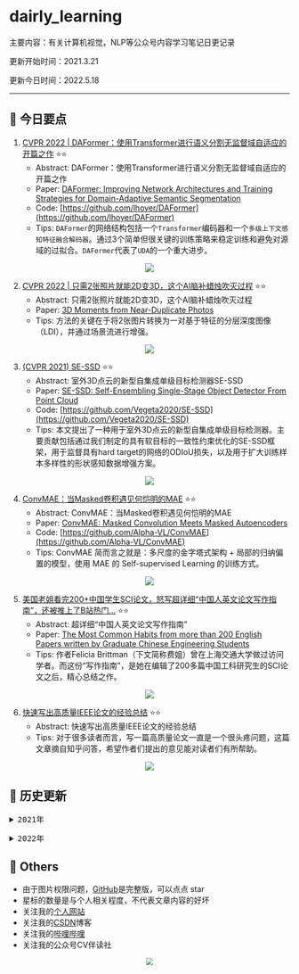 # dairly_learning
主要内容：有关计算机视觉，NLP等公众号内容学习笔记日更记录

更新开始时间：2021.3.21

更新今日时间：2022.5.18

------



## :paperclip:  今日要点

1. [CVPR 2022 | DAFormer：使用Transformer进行语义分割无监督域自适应的开篇之作](https://mp.weixin.qq.com/s/NAvNG-ketcCXHA7c2W-oLg)         :star::star:
   - Abstract: DAFormer：使用Transformer进行语义分割无监督域自适应的开篇之作
   - Paper: [DAFormer: Improving Network Architectures and Training Strategies for Domain-Adaptive Semantic Segmentation](https://arxiv.org/abs/2111.14887)
   - Code: [https://github.com/lhoyer/DAFormer](https://github.com/lhoyer/DAFormer)
   - Tips: `DAFormer`的网络结构包括一个`Transformer`编码器和一个`多级上下文感知特征融合解码器`。通过3个简单但很关键的训练策略来稳定训练和避免对源域的过拟合。`DAFormer`代表了`UDA`的一个重大进步。

<div align=center><img src="https://mmbiz.qpic.cn/mmbiz_png/5ooHoYt0tgnZlg3VVRGYtpwY85I5XVnibfGXjDj1QCiciaUaTLkAibvb7nPlqZeDJvJj1aafPDg3H4qniavN0mTnxTg/640?wx_fmt=png&wxfrom=5&wx_lazy=1&wx_co=1" style='zoom:100%'>
</div>

2. [CVPR 2022 | 只需2张照片就能2D变3D，这个AI脑补蜡烛吹灭过程](https://mp.weixin.qq.com/s/jxWlMbXw8nuP2QCczYcyaw)       :star::star:
   - Abstract: 只需2张照片就能2D变3D，这个AI脑补蜡烛吹灭过程
   - Paper: [3D Moments from Near-Duplicate Photos](https://arxiv.org/abs/2205.06255)
   - Tips: 方法的关键在于将2张图片转换为一对基于特征的分层深度图像 （LDI），并通过场景流进行增强。

<div align=center><img src="https://mmbiz.qpic.cn/mmbiz_png/YicUhk5aAGtCtMKibm9UuDseAyy5GzTUNtV3ZrZZ5HLbLs4iaQraSttIcHcnnTWzF0trUovJ470KlQbZXm0mgR7QQ/640?wx_fmt=png&wxfrom=5&wx_lazy=1&wx_co=1" style='zoom:100%'>
</div>


3. [(CVPR 2021) SE-SSD](https://mp.weixin.qq.com/s/bWNv0pEpmvFctceUmtNjuA)       :star::star:
   - Abstract: 室外3D点云的新型自集成单级目标检测器SE-SSD
   - Paper: [SE-SSD: Self-Ensembling Single-Stage Object Detector From Point Cloud](https://arxiv.org/abs/2104.09804)
   - Code: [https://github.com/Vegeta2020/SE-SSD](https://github.com/Vegeta2020/SE-SSD)
   - Tips: 本文提出了一种用于室外3D点云的新型自集成单级目标检测器。主要贡献包括通过我们制定的具有软目标的一致性约束优化的SE-SSD框架，用于监督具有hard target的网络的ODIoU损失，以及用于扩大训练样本多样性的形状感知数据增强方案。

<div align=center><img src="https://mmbiz.qpic.cn/mmbiz_png/xT3a9RE17lSNPQVjFX7d3kR7v0xN9Mgwnjw6SlIgiagKgY5ywwGmu6qf0AjKia92WYexrVLVeXEUHeZvQzfAEia9A/640?wx_fmt=png&wxfrom=5&wx_lazy=1&wx_co=1" style='zoom:100%'>
</div>


4. [ConvMAE：当Masked卷积遇见何恺明的MAE](https://mp.weixin.qq.com/s/01uageua7IkYDHMqw8EIqA)       :star::star:
   - Abstract: ConvMAE：当Masked卷积遇见何恺明的MAE
   - Paper: [ConvMAE: Masked Convolution Meets Masked Autoencoders](https://arxiv.org/pdf/2205.03892)
   - Code: [https://github.com/Alpha-VL/ConvMAE](https://github.com/Alpha-VL/ConvMAE)
   - Tips: ConvMAE 简而言之就是：多尺度的金字塔式架构 + 局部的归纳偏置的模型，使用 MAE 的 Self-supervised Learning 的训练方式。

<div align=center><img src="https://mmbiz.qpic.cn/sz_mmbiz_jpg/gYUsOT36vfrSmN9tViap5mx7SZUZx71fUK9Tld5V018NnNILRibUvlovdk9yMYXT1A1XTygicIob15ceoniaHW7nrw/640?wx_fmt=jpeg&wxfrom=5&wx_lazy=1&wx_co=1" style='zoom:100%'>
</div>


5. [美国老姐看完200+中国学生SCI论文，怒写超详细“中国人英文论文写作指南”，还被推上了B站热门…](https://mp.weixin.qq.com/s/FYMGVLu2-e442QxHHTk9mA)       :star::star:
   - Abstract: 超详细“中国人英文论文写作指南”
   - Paper: [The Most Common Habits from more than 200 English Papers written by Graduate Chinese Engineering Students ](https://www.chrisyttang.org/assets/misc/The%20Most%20Common%20Habits%20from%20more%20than%20200%20English%20Papers%20written.pdf)
   - Tips: 作者Felicia Brittman（下文简称费姐）曾在上海交通大学做过访问学者。而这份“写作指南”，是她在编辑了200多篇中国工科研究生的SCI论文之后，精心总结之作。 

<div align=center><img src="https://mmbiz.qpic.cn/mmbiz_png/hN1l83J6PhibKnjP2rLCzrsKMicoFTlpLTMoISu2D3omzBWXYkYTUcOJl1ovQ70tY6GCOFakVWdkRKq191ibibwb4w/640?wx_fmt=png&wxfrom=5&wx_lazy=1&wx_co=1" style='zoom:100%'>
</div>


6. [快速写出高质量IEEE论文的经验总结](https://mp.weixin.qq.com/s/_3VuL2BIwEylx3X8fegfYA)       :star::star:
   - Abstract: 快速写出高质量IEEE论文的经验总结
   - Tips: 对于很多读者而言，写一篇高质量论文一直是一个很头疼问题，这篇文章摘自知乎问答，希望作者们提出的意见能对读者们有所帮助。

<div align=center><img src="https://mmbiz.qpic.cn/mmbiz_jpg/ABvEnMciauWvCTnmCpwyhiaGzViaibScLNmF6WMXbEr9ujz7cXZiacicklyVNQGnBbUwnnlrc2XGySiagNgBOBs4DI4CA/640?wx_fmt=jpeg&wxfrom=5&wx_lazy=1&wx_co=1" style='zoom:100%'>
</div>



## :paperclip:  历史更新

<pre><details><summary>2021年</summary>
<details><summary>3月</summary>
    1. <a href="notes/202103/0321.md" target="_blank">公众号内容拓展学习笔记（2021.3.21）</a>
    2. <a href="notes/202103/0322.md" target="_blank">公众号内容拓展学习笔记（2021.3.22）</a>
    3. <a href="notes/202103/0323.md" target="_blank">公众号内容拓展学习笔记（2021.3.23）</a>
    4. <a href="notes/202103/0324.md" target="_blank">公众号内容拓展学习笔记（2021.3.24）</a>
    5. <a href="notes/202103/0325.md" target="_blank">公众号内容拓展学习笔记（2021.3.25）</a>
    6. <a href="notes/202103/0326.md" target="_blank">公众号内容拓展学习笔记（2021.3.26）</a>
    7. <a href="notes/202103/0327.md" target="_blank">公众号内容拓展学习笔记（2021.3.27）</a>
    8. <a href="notes/202103/0328.md" target="_blank">公众号内容拓展学习笔记（2021.3.28）</a>
    9. <a href="notes/202103/0329.md" target="_blank">公众号内容拓展学习笔记（2021.3.29）</a>
    10. <a href="notes/202103/0330.md" target="_blank">公众号内容拓展学习笔记（2021.3.30）</a>
    11. <a href="notes/202103/0331.md" target="_blank">公众号内容拓展学习笔记（2021.3.31）</a>
</details>
<details><summary>4月</summary>
    1. <a href="notes/202104/0401.md" target="_blank">公众号内容拓展学习笔记（2021.4.1）</a>
    2. <a href="notes/202104/0402.md" target="_blank">公众号内容拓展学习笔记（2021.4.2）</a>
    3. <a href="notes/202104/0403.md" target="_blank">公众号内容拓展学习笔记（2021.4.3）</a>
    4. <a href="notes/202104/0404.md" target="_blank">公众号内容拓展学习笔记（2021.4.4）</a>
    5. <a href="notes/202104/0405.md" target="_blank">公众号内容拓展学习笔记（2021.4.5）</a>
    6. <a href="notes/202104/0406.md" target="_blank">公众号内容拓展学习笔记（2021.4.6）</a>
    7. <a href="notes/202104/0407.md" target="_blank">公众号内容拓展学习笔记（2021.4.7）</a>
    8. <a href="notes/202104/0408.md" target="_blank">公众号内容拓展学习笔记（2021.4.8）</a>
    9. <a href="notes/202104/0409.md" target="_blank">公众号内容拓展学习笔记（2021.4.9）</a>
    10. <a href="notes/202104/0410.md" target="_blank">公众号内容拓展学习笔记（2021.4.10）</a>
    11. <a href="notes/202104/0411.md" target="_blank">公众号内容拓展学习笔记（2021.4.11）</a>
    12. <a href="notes/202104/0412.md" target="_blank">公众号内容拓展学习笔记（2021.4.12）</a>
    13. <a href="notes/202104/0413.md" target="_blank">公众号内容拓展学习笔记（2021.4.13）</a>
    14. <a href="notes/202104/0414.md" target="_blank">公众号内容拓展学习笔记（2021.4.14）</a>
    15. <a href="notes/202104/0415.md" target="_blank">公众号内容拓展学习笔记（2021.4.15）</a>
    16. <a href="notes/202104/0416.md" target="_blank">公众号内容拓展学习笔记（2021.4.16）</a>
    17. <a href="notes/202104/0417.md" target="_blank">公众号内容拓展学习笔记（2021.4.17）</a>
    18. <a href="notes/202104/0418.md" target="_blank">公众号内容拓展学习笔记（2021.4.18）</a>
    19. <a href="notes/202104/0419.md" target="_blank">公众号内容拓展学习笔记（2021.4.19）</a>
    20. <a href="notes/202104/0420.md" target="_blank">公众号内容拓展学习笔记（2021.4.20）</a>
    21. <a href="notes/202104/0421.md" target="_blank">公众号内容拓展学习笔记（2021.4.21）</a>
    22. <a href="notes/202104/0422.md" target="_blank">公众号内容拓展学习笔记（2021.4.22）</a>
    23. <a href="notes/202104/0423.md" target="_blank">公众号内容拓展学习笔记（2021.4.23）</a>
    24. <a href="notes/202104/0424.md" target="_blank">公众号内容拓展学习笔记（2021.4.24）</a>
    25. <a href="notes/202104/0425.md" target="_blank">公众号内容拓展学习笔记（2021.4.25）</a>
    26. <a href="notes/202104/0426.md" target="_blank">公众号内容拓展学习笔记（2021.4.26）</a>
    27. <a href="notes/202104/0427.md" target="_blank">公众号内容拓展学习笔记（2021.4.27）</a>
    28. <a href="notes/202104/0428.md" target="_blank">公众号内容拓展学习笔记（2021.4.28）</a>
    29. <a href="notes/202104/0429.md" target="_blank">公众号内容拓展学习笔记（2021.4.29）</a>
    30. <a href="notes/202104/0430.md" target="_blank">公众号内容拓展学习笔记（2021.4.30）</a>
</details>
<details><summary>5月</summary>
    1. <a href="notes/202105/0501.md" target="_blank">公众号内容拓展学习笔记（2021.5.1）</a>
    2. <a href="notes/202105/0502.md" target="_blank">公众号内容拓展学习笔记（2021.5.2）</a>
    3. <a href="notes/202105/0503.md" target="_blank">公众号内容拓展学习笔记（2021.5.3）</a>
    4. <a href="notes/202105/0504.md" target="_blank">公众号内容拓展学习笔记（2021.5.4）</a>
    5. <a href="notes/202105/0505.md" target="_blank">公众号内容拓展学习笔记（2021.5.5）</a>
    6. <a href="notes/202105/0506.md" target="_blank">公众号内容拓展学习笔记（2021.5.6）</a>
    7. <a href="notes/202105/0507.md" target="_blank">公众号内容拓展学习笔记（2021.5.7）</a>
    8. <a href="notes/202105/0508.md" target="_blank">公众号内容拓展学习笔记（2021.5.8）</a>
    9. <a href="notes/202105/0509.md" target="_blank">公众号内容拓展学习笔记（2021.5.9）</a>
    10. <a href="notes/202105/05010.md" target="_blank">公众号内容拓展学习笔记（2021.5.10）</a>
    11. <a href="notes/202105/05011.md" target="_blank">公众号内容拓展学习笔记（2021.5.11）</a>
    12. <a href="notes/202105/05012.md" target="_blank">公众号内容拓展学习笔记（2021.5.12）</a>
    13. <a href="notes/202105/05013.md" target="_blank">公众号内容拓展学习笔记（2021.5.13）</a>
    14. <a href="notes/202105/05014.md" target="_blank">公众号内容拓展学习笔记（2021.5.14）</a>
    15. <a href="notes/202105/05015.md" target="_blank">公众号内容拓展学习笔记（2021.5.15）</a>
    16. <a href="notes/202105/05016.md" target="_blank">公众号内容拓展学习笔记（2021.5.16）</a>
    17. <a href="notes/202105/05027.md" target="_blank">公众号内容拓展学习笔记（2021.5.27）</a>
</details>
<details><summary>9月</summary>
    1. <a href="notes/202109/0930.md" target="_blank">公众号内容拓展学习笔记（2021.9.30）</a>
</details>
<details><summary>10月</summary>
    1. <a href="notes/202110/1001.md" target="_blank">公众号内容拓展学习笔记（2021.10.1）</a>
    2. <a href="notes/202110/1002.md" target="_blank">公众号内容拓展学习笔记（2021.10.2）</a>
    3. <a href="notes/202110/1003.md" target="_blank">公众号内容拓展学习笔记（2021.10.3）</a>
    4. <a href="notes/202110/1004.md" target="_blank">公众号内容拓展学习笔记（2021.10.4）</a>
    5. <a href="notes/202110/1006.md" target="_blank">公众号内容拓展学习笔记（2021.10.6）</a>
    6. <a href="notes/202110/1008.md" target="_blank">公众号内容拓展学习笔记（2021.10.8）</a>
    7. <a href="notes/202110/1016.md" target="_blank">公众号内容拓展学习笔记（2021.10.16）</a>
    8. <a href="notes/202110/1018.md" target="_blank">公众号内容拓展学习笔记（2021.10.18）</a>
</details>
</pre>
<pre><details><summary>2022年</summary>
<details><summary>1月</summary>
    1. <a href="notes/202201/0120.md" target="_blank">公众号内容拓展学习笔记（2022.1.20）</a>
</details>
<details><summary>2月</summary>
    1. <a href="notes/202202/0225.md" target="_blank">公众号内容拓展学习笔记（2022.2.25）</a>
    2. <a href="notes/202202/0226.md" target="_blank">公众号内容拓展学习笔记（2022.2.26）</a>
    3. <a href="notes/202202/0227.md" target="_blank">公众号内容拓展学习笔记（2022.2.27）</a>
    4. <a href="notes/202202/0228.md" target="_blank">公众号内容拓展学习笔记（2022.2.28）</a>
</details>
<details><summary>3月</summary>
    1. <a href="notes/202203/0301.md" target="_blank">公众号内容拓展学习笔记（2022.3.1）</a>
    2. <a href="notes/202203/0302.md" target="_blank">公众号内容拓展学习笔记（2022.3.2）</a>
    3. <a href="notes/202203/0303.md" target="_blank">公众号内容拓展学习笔记（2022.3.3）</a>
    4. <a href="notes/202203/0304.md" target="_blank">公众号内容拓展学习笔记（2022.3.4）</a>
    5. <a href="notes/202203/0305.md" target="_blank">公众号内容拓展学习笔记（2022.3.5）</a>
    6. <a href="notes/202203/0306.md" target="_blank">公众号内容拓展学习笔记（2022.3.6）</a>
    7. <a href="notes/202203/0307.md" target="_blank">公众号内容拓展学习笔记（2022.3.7）</a>
    8. <a href="notes/202203/0308.md" target="_blank">公众号内容拓展学习笔记（2022.3.8）</a>
    9. <a href="notes/202203/0309.md" target="_blank">公众号内容拓展学习笔记（2022.3.9）</a>
    10. <a href="notes/202203/0310.md" target="_blank">公众号内容拓展学习笔记（2022.3.10）</a>
    11. <a href="notes/202203/0311.md" target="_blank">公众号内容拓展学习笔记（2022.3.11）</a>
    12. <a href="notes/202203/0312.md" target="_blank">公众号内容拓展学习笔记（2022.3.12）</a>
    13. <a href="notes/202203/0313.md" target="_blank">公众号内容拓展学习笔记（2022.3.13）</a>
    14. <a href="notes/202203/0314.md" target="_blank">公众号内容拓展学习笔记（2022.3.14）</a>
    15. <a href="notes/202203/0316.md" target="_blank">公众号内容拓展学习笔记（2022.3.16）</a>
    16. <a href="notes/202203/0317.md" target="_blank">公众号内容拓展学习笔记（2022.3.17）</a>
    17. <a href="notes/202203/0330.md" target="_blank">公众号内容拓展学习笔记（2022.3.30）</a>
</details>
<details><summary>4月</summary>
    1. <a href="notes/202204/0402.md" target="_blank">公众号内容拓展学习笔记（2022.4.2）</a>
    2. <a href="notes/202204/0414.md" target="_blank">公众号内容拓展学习笔记（2022.4.14）</a>
</details>
<details><summary>5月</summary>
    1. <a href="notes/202205/0505.md" target="_blank">公众号内容拓展学习笔记（2022.5.5）</a>
    2. <a href="notes/202205/0507.md" target="_blank">公众号内容拓展学习笔记（2022.5.7）</a>
    3. <a href="notes/202205/0509.md" target="_blank">公众号内容拓展学习笔记（2022.5.9）</a>
    4. <a href="notes/202205/0510.md" target="_blank">公众号内容拓展学习笔记（2022.5.10）</a>
    5. <a href="notes/202205/0511.md" target="_blank">公众号内容拓展学习笔记（2022.5.11）</a>
    6. <a href="notes/202205/0517.md" target="_blank">公众号内容拓展学习笔记（2022.5.17）</a>
    7. <a href="notes/202205/0518.md" target="_blank">公众号内容拓展学习笔记（2022.5.18）</a>
</details>
</pre>


## :paperclip:  Others

- 由于图片权限问题，[GitHub](https://github.com/xiaoxuebajie/dairly_learning)是完整版，可以点点 star
- 星标的数量是与个人相关程度，不代表文章内容的好坏
- 关注我的[个人网站](http://www.cvbds.cn/)
- 关注我的[CSDN](https://blog.csdn.net/xiaoxuebajie)博客
- 关注我的[哔哩哔哩](https://space.bilibili.com/424394389)
- 关注我的公众号CV伴读社

<div align=center><img src="https://img-blog.csdnimg.cn/202005031406335.jpg" style='zoom:80%'>
</div>